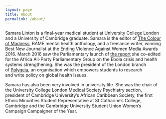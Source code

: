```yaml
---
layout: page
title: About
permalink: /about/
---
```


Samara Linton is a final-year medical student at University College London and a University of Cambridge graduate. Samara is the editor of <a href="http://samaralinton.com/the-colour-of-madness/">The Colour of Madness</a>, BAME mental health anthology, and a freelance writer, winning Best New Journalist at the Ending Violence Against Women Media Awards 2016. March 2016 saw the Parliamentary launch of <a href="http://www.royalafricansociety.org/appg-reports">the report</a> she co-edited for the Africa All-Party Parliamentary Group on the Ebola crisis and health systems strengthening. She was the president of the London branch of <a href="http://www.polygeia.com/">Polygeia</a>, an organisation which empowers students to research and write policy on global health issues.

Samara has also been very involved in university life. She was the chair of the University College London Medical Society Psychiatry section, president of Cambridge University’s African Caribbean Society, the first Ethnic Minorities Student Representative at St Catharine’s College, Cambridge and the Cambridge University Student Union Women’s Campaign Campaigner of the Year.
